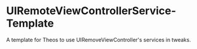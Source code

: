 # UIRemoteViewControllerService-Template
A template for Theos to use UIRemoveViewController's services in tweaks.

